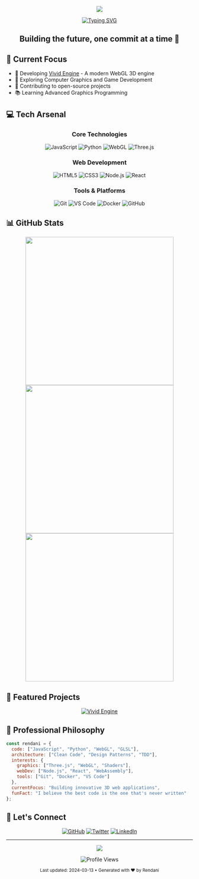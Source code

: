 <div align="center">
  <img src="https://capsule-render.vercel.app/api?type=waving&color=gradient&height=200&section=header&text=Rendani%20Mulaudzi&fontSize=50&fontAlignY=35&desc=Software%20Engineer%20|%20Creative%20Developer&descAlignY=55" />

  [![Typing SVG](https://readme-typing-svg.herokuapp.com?font=Fira+Code&size=22&duration=3000&pause=1000&color=00FFB3&center=true&vCenter=true&width=500&lines=Full-Stack+Software+Developer;3D+Graphics+Engineer;Open+Source+Enthusiast;Creative+Problem+Solver)](https://git.io/typing-svg)
</div>

<h2 align="center">Building the future, one commit at a time 🚀</h2>

## 🎯 Current Focus

- 🔮 Developing [Vivid Engine](https://github.com/manugeni/vivid-engine) - A modern WebGL 3D engine
- 🌱 Exploring Computer Graphics and Game Development
- 🚀 Contributing to open-source projects
- 📚 Learning Advanced Graphics Programming

## 💻 Tech Arsenal

<div align="center">

### Core Technologies
![JavaScript](https://img.shields.io/badge/JavaScript-F7DF1E?style=for-the-badge&logo=javascript&logoColor=black)
![Python](https://img.shields.io/badge/Python-3776AB?style=for-the-badge&logo=python&logoColor=white)
![WebGL](https://img.shields.io/badge/WebGL-990000?style=for-the-badge&logo=webgl&logoColor=white)
![Three.js](https://img.shields.io/badge/Three.js-000000?style=for-the-badge&logo=three.js&logoColor=white)

### Web Development
![HTML5](https://img.shields.io/badge/HTML5-E34F26?style=for-the-badge&logo=html5&logoColor=white)
![CSS3](https://img.shields.io/badge/CSS3-1572B6?style=for-the-badge&logo=css3&logoColor=white)
![Node.js](https://img.shields.io/badge/Node.js-339933?style=for-the-badge&logo=node.js&logoColor=white)
![React](https://img.shields.io/badge/React-61DAFB?style=for-the-badge&logo=react&logoColor=black)

### Tools & Platforms
![Git](https://img.shields.io/badge/Git-F05032?style=for-the-badge&logo=git&logoColor=white)
![VS Code](https://img.shields.io/badge/VS_Code-007ACC?style=for-the-badge&logo=visual-studio-code&logoColor=white)
![Docker](https://img.shields.io/badge/Docker-2496ED?style=for-the-badge&logo=docker&logoColor=white)
![GitHub](https://img.shields.io/badge/GitHub-181717?style=for-the-badge&logo=github&logoColor=white)

</div>

## 📊 GitHub Stats

<div align="center">
  <img src="https://github-readme-stats.vercel.app/api?username=manugeni&show_icons=true&theme=radical&hide_border=true&count_private=true" width="400" />
  <img src="https://github-readme-streak-stats.herokuapp.com/?user=manugeni&theme=radical&hide_border=true" width="400" />
</div>

<div align="center">
  <img src="https://github-readme-stats.vercel.app/api/top-langs/?username=manugeni&theme=radical&hide_border=true&layout=compact" width="400" />
</div>

## 🎨 Featured Projects

<div align="center">

[![Vivid Engine](https://github-readme-stats.vercel.app/api/pin/?username=manugeni&repo=vivid-engine&theme=radical&hide_border=true)](https://github.com/manugeni/vivid-engine)

</div>

## 💼 Professional Philosophy

```javascript
const rendani = {
  code: ["JavaScript", "Python", "WebGL", "GLSL"],
  architecture: ["Clean Code", "Design Patterns", "TDD"],
  interests: {
    graphics: ["Three.js", "WebGL", "Shaders"],
    webDev: ["Node.js", "React", "WebAssembly"],
    tools: ["Git", "Docker", "VS Code"]
  },
  currentFocus: "Building innovative 3D web applications",
  funFact: "I believe the best code is the one that's never written"
};
```

## 🤝 Let's Connect

<div align="center">

[![GitHub](https://img.shields.io/badge/GitHub-100000?style=for-the-badge&logo=github&logoColor=white)](https://github.com/manugeni)
[![Twitter](https://img.shields.io/badge/Twitter-1DA1F2?style=for-the-badge&logo=twitter&logoColor=white)](https://twitter.com/callmerendani)
[![LinkedIn](https://img.shields.io/badge/LinkedIn-0077B5?style=for-the-badge&logo=linkedin&logoColor=white)](https://linkedin.com/in/rendanimulaudzi)

</div>

---

<div align="center">
  <img src="https://capsule-render.vercel.app/api?type=waving&color=gradient&height=100&section=footer" />
  
  ![Profile Views](https://komarev.com/ghpvs/?username=manugeni&color=blueviolet&style=for-the-badge)
  
  <sub>Last updated: 2024-03-13 • Generated with ❤️ by Rendani</sub>
</div>
